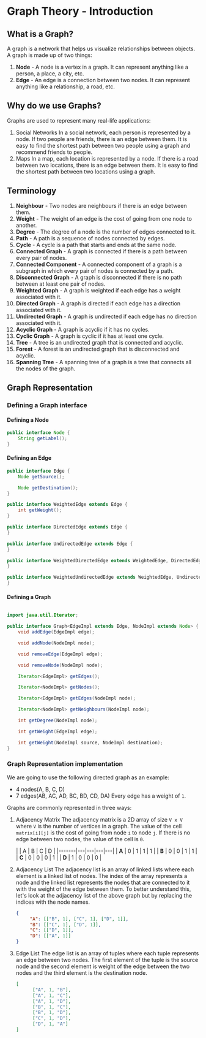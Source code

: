 # Graph Theory - Introduction

## What is a Graph?

A graph is a network that helps us visualize relationships between objects. A graph is made up of two things:

1. **Node** - A node is a vertex in a graph. It can represent anything like a person, a place, a city, etc.
2. **Edge** - An edge is a connection between two nodes. It can represent anything like a relationship, a road, etc.

## Why do we use Graphs?

Graphs are used to represent many real-life applications:

1. Social Networks
   In a social network, each person is represented by a node. If two people are friends, there is an edge between them.
   It is easy to find the shortest path between two people using a graph and recommend friends to people.
2. Maps
   In a map, each location is represented by a node. If there is a road between two locations, there is an edge between
   them. It is easy to find the shortest path between two locations using a graph.

## Terminology

1. **Neighbour** - Two nodes are neighbours if there is an edge between them.
2. **Weight** - The weight of an edge is the cost of going from one node to another.
3. **Degree** - The degree of a node is the number of edges connected to it.
4. **Path** - A path is a sequence of nodes connected by edges.
5. **Cycle** - A cycle is a path that starts and ends at the same node.
6. **Connected Graph** - A graph is connected if there is a path between every pair of nodes.
7. **Connected Component** - A connected component of a graph is a subgraph in which every pair of nodes is connected by
   a path.
8. **Disconnected Graph** - A graph is disconnected if there is no path between at least one pair of nodes.
9. **Weighted Graph** - A graph is weighted if each edge has a weight associated with it.
10. **Directed Graph** - A graph is directed if each edge has a direction associated with it.
11. **Undirected Graph** - A graph is undirected if each edge has no direction associated with it.
12. **Acyclic Graph** - A graph is acyclic if it has no cycles.
13. **Cyclic Graph** - A graph is cyclic if it has at least one cycle.
14. **Tree** - A tree is an undirected graph that is connected and acyclic.
15. **Forest** - A forest is an undirected graph that is disconnected and acyclic.
16. **Spanning Tree** - A spanning tree of a graph is a tree that connects all the nodes of the graph.

## Graph Representation

### Defining a Graph interface

#### Defining a Node

```java
public interface Node {
    String getLabel();
}
```

#### Defining an Edge

```java
public interface Edge {
    Node getSource();

    Node getDestination();
}
```

```java
public interface WeightedEdge extends Edge {
    int getWeight();
}
```

```java
public interface DirectedEdge extends Edge {
}
```

```java
public interface UndirectedEdge extends Edge {
}
```

```java
public interface WeightedDirectedEdge extends WeightedEdge, DirectedEdge {
}
```

```java
public interface WeightedUndirectedEdge extends WeightedEdge, UndirectedEdge {
}
```

#### Defining a Graph

```java

import java.util.Iterator;

public interface Graph<EdgeImpl extends Edge, NodeImpl extends Node> {
    void addEdge(EdgeImpl edge);

    void addNode(NodeImpl node);

    void removeEdge(EdgeImpl edge);

    void removeNode(NodeImpl node);

    Iterator<EdgeImpl> getEdges();

    Iterator<NodeImpl> getNodes();

    Iterator<EdgeImpl> getEdges(NodeImpl node);

    Iterator<NodeImpl> getNeighbours(NodeImpl node);

    int getDegree(NodeImpl node);

    int getWeight(EdgeImpl edge);

    int getWeight(NodeImpl source, NodeImpl destination);
}
```
### Graph Representation implementation


We are going to use the following directed graph as an example:

- 4 nodes(A, B, C, D)
- 7 edges(AB, AC, AD, BC, BD, CD, DA)
  Every edge has a weight of `1`.

Graphs are commonly represented in three ways:

1. Adjacency Matrix
   The adjacency matrix is a 2D array of size `V x V` where `V` is the number of vertices in a graph.
   The value of the cell `matrix[i][j]` is the cost of going from node `i` to node `j`. If there is no edge between two
   nodes, the value of the cell is `0`.

   |       | A | B | C | D |
            |-------|---|---|---|---|
   | **A** | 0 | 1 | 1 | 1 |
   | **B** | 0 | 0 | 1 | 1 |
   | **C** | 0 | 0 | 0 | 1 |
   | **D** | 1 | 0 | 0 | 0 |

2. Adjacency List
   The adjacency list is an array of linked lists where each element is a linked list of nodes.
   The index of the array represents a node and the linked list represents the nodes that are connected to it with the
   weight of the edge between them.
   To better understand this, let's look at the adjacency list of the above graph but by replacing the indices with the
   node names.
   ```json
   {
        "A": [["B", 1], ["C", 1], ["D", 1]],
        "B": [["C", 1], ["D", 1]],
        "C": [["D", 1]],
        "D": [["A", 1]]
   }
    ```
3. Edge List
   The edge list is an array of tuples where each tuple represents an edge between two nodes.
   The first element of the tuple is the source node and the second element is weight of the edge between the two nodes
   and the third element is the destination node.
    ```json
    [
          ["A", 1, "B"],
          ["A", 1, "C"],
          ["A", 1, "D"],
          ["B", 1, "C"],
          ["B", 1, "D"],
          ["C", 1, "D"],
          ["D", 1, "A"]
    ]
   ```
   